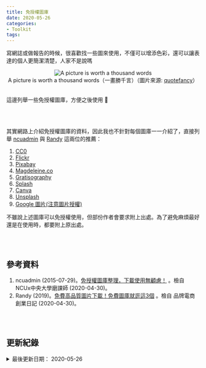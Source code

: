 ```yaml
---
title: 免授權圖庫
date: 2020-05-26
categories:
- Toolkit
tags:
--- 
```


寫網誌或做報告的時候，很喜歡找一些圖來使用，不僅可以增添色彩，還可以讓表達的個人更簡潔清楚，人家不是說嗎
   
<center> <img src="https://i.imgur.com/XHfOXq8.jpg" alt="A picture is worth a thousand words"></center>
<center class="imgtext">A picture is worth a thousand words（一畫勝千言）（圖片來源: <a href="https://quotefancy.com/quote/1647576/Ben-Shneiderman-A-picture-is-worth-a-thousand-words-An-interface-is-worth-a-thousand" class="imgtext">quotefancy</a>）</center>
<br>
    
這邊列舉一些免授權圖庫，方便之後使用 :heart_decoration: 
<!--more-->
<br><br> 

其實網路上介紹免授權圖庫的資料，因此我也不針對每個圖庫一一介紹了，直接列舉 [ncuadmin](http://ncux.ncu.edu.tw/?p=389) 與 [Randy](https://www.randy24.com/blog/free-picture-download-webstie/) 這兩位的推薦：

1. [CC0](http://cc0.wfublog.com/)
2. [Flickr](https://www.flickr.com/)
3. [Pixabay](https://pixabay.com/)
4. [Magdeleine.co](http://magdeleine.co/)
5. [Gratisography](http://www.gratisography.com/)
6. [Splash](https://unsplash.com/)
7. [Canva](https://designschool.canva.com/blog/free-stock-photos/)
8. [Unsplash](https://unsplash.com/)
9. [Google 圖片(注意圖片授權)](https://www.google.com.tw/imghp?hl=zh-TW)

不雖說上述圖庫可以免授權使用，但部份作者會要求附上出處。為了避免麻煩最好還是在使用時，都要附上原出處。

<br><br> 

## 參考資料 
1. ncuadmin (2015-07-29)。[免授權圖庫整理，下載使用無顧慮！](http://ncux.ncu.edu.tw/?p=389) 。檢自  NCUx中央大學磨課師 (2020-04-30)。
2. Randy (2019)。[免費高品質圖片下載！免費圖庫就逛這3個](https://www.randy24.com/blog/free-picture-download-webstie/) 。檢自 品牌電商創業日記 (2020-04-30)。

<br><br> 

## 更新紀錄
<details>
  <summary>最後更新日期： 2020-05-26</summary>
  <ul class="timestamp">
    　<li>2020-05-26 發布</li>
    　<li>2020-04-30 完稿</li>
  </ul>
</details>
